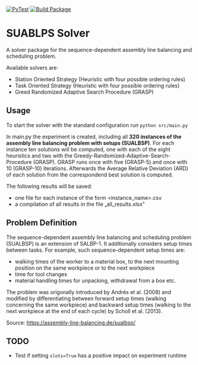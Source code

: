 [![PyTest](https://github.com/janedoesrepo/GRASP-Metaheuristic/actions/workflows/tests.yml/badge.svg)](https://github.com/janedoesrepo/GRASP-Metaheuristic/actions/workflows/tests.yml)
[![Build Package](https://github.com/janedoesrepo/GRASP-Metaheuristic/actions/workflows/build.yml/badge.svg)](https://github.com/janedoesrepo/GRASP-Metaheuristic/actions/workflows/build.yml)

# SUABLPS Solver

A solver package for the sequence-dependent assembly line balancing and scheduling problem.

Available solvers are:
- Station Oriented Strategy (Heuristic with four possible ordering rules)
- Task Oriented Strategy (Heuristic with four possible ordering rules)
- Greed Randomized Adaptive Search Procedure (GRASP)

## Usage 

To start the solver with the standard configuration run `python src/main.py` 

In main.py the experiment is created, including all **320 instances of the assembly line balancing problem with setups 
(SUALBSP)**. For each instance ten solutions will be computed, one with each of the eight heuristics and two
 with the Greedy-Randomized-Adaptive-Search-Procedure (GRASP). GRASP runs once with five (GRASP-5) and once with 10 
 (GRASP-10) iterations. Afterwards the Average Relative Deviation (ARD) of each solution from the correspondend best solution is computed.
 
The following results will be saved:
 - one file for each instance of the form  <instance_name>.csv
 - a compilation of all results in the file „all_results.xlsx"

## Problem Definition

The sequence-dependent assembly line balancing and scheduling problem (SUALBSP) is an extension of SALBP-1. It additionally considers setup times between tasks. For example, such sequence-dependent setup times are:

- walking times of the worker to a material box, to the next mounting position on the same workpiece or to the next workpiece
- time for tool changes
- material handling times for unpacking, withdrawal from a box etc.

The problem was origonally introduced by Andrés et al. (2008) and modified by differentiating between forward setup times (walking concerning the same workpiece) and backward setup times (walking to the next workpiece at the end of each cycle) by Scholl et al. (2013).

Source: https://assembly-line-balancing.de/sualbsp/

## TODO

- Test if setting `slots=True` has a positive impact on experiment runtime